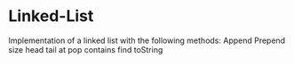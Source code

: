 # Linked-List
Implementation of a linked list with the following methods:
Append
Prepend
size
head
tail
at
pop
contains
find
toString